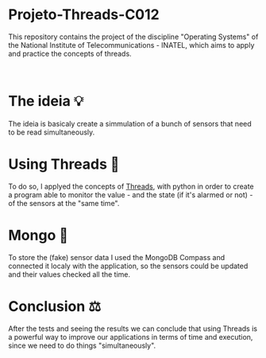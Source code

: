 # Projeto-Threads-C012
This repository contains the project of the discipline "Operating Systems" of the National Institute of Telecommunications - INATEL, which aims to apply and practice the concepts of threads.

<br>

# The ideia 💡	

The ideia is basicaly create a simmulation of a bunch of sensors that need to be read simultaneously.

# Using Threads 🧵	

To do so, I applyed the concepts of <a href="https://docs.python.org/3/library/threading.html">Threads</a>, with python in order to create a program able to monitor the value - and the state (if it's alarmed or not) - of the sensors at the "same time".

# Mongo 🍃	

To store the (fake) sensor data I used the MongoDB Compass and connected it localy with the application, so the sensors could be updated and their values checked all the time.

# Conclusion ⚖️

After the tests and seeing the results we can conclude that using Threads is a powerful way to improve our applications in terms of time and execution, since we need to do things "simultaneously". 